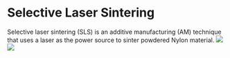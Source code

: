 # Selective Laser Sintering
Selective laser sintering (SLS) is an additive manufacturing (AM) technique that uses a laser as the power source to sinter powdered Nylon material.
![](https://github.com/zealousappex/SelectiveLaserSintering/blob/master/Hopper/IMG_2073.PNG?raw=true)
![](https://github.com/zealousappex/SelectiveLaserSintering/blob/master/Bed/BuildBed2.JPG?raw=true)
